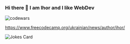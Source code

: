 ### Hi there 👋 I am Ihor and I like WebDev

![codewars](https://www.codewars.com/users/Zakatsiura/badges/small)

https://www.freecodecamp.org/ukrainian/news/author/ihor/

![Jokes Card](https://readme-jokes.vercel.app/api)
<!--
**Zakatsiura/Zakatsiura** is a ✨ _special_ ✨ repository because its `README.md` (this file) appears on your GitHub profile.

Here are some ideas to get you started:

- 🔭 I’m currently working on ...
- 🌱 I’m currently learning ...
- 👯 I’m looking to collaborate on ...
- 🤔 I’m looking for help with ...
- 💬 Ask me about ...
- 📫 How to reach me: ...
- 😄 Pronouns: ...
- ⚡ Fun fact: ...
-->
